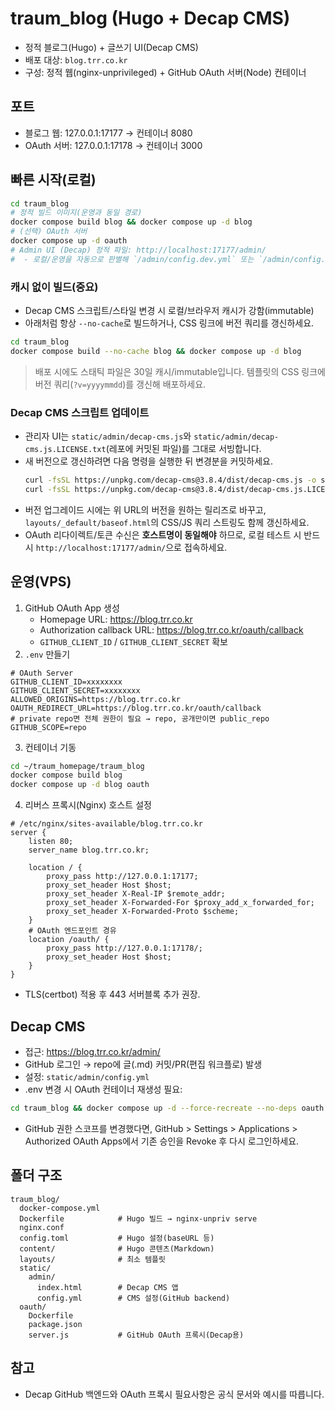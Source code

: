 # traum_blog (Hugo + Decap CMS)

- 정적 블로그(Hugo) + 글쓰기 UI(Decap CMS)
- 배포 대상: `blog.trr.co.kr`
- 구성: 정적 웹(nginx-unprivileged) + GitHub OAuth 서버(Node) 컨테이너

## 포트
- 블로그 웹: 127.0.0.1:17177 → 컨테이너 8080
- OAuth 서버: 127.0.0.1:17178 → 컨테이너 3000

## 빠른 시작(로컬)
```bash
cd traum_blog
# 정적 빌드 이미지(운영과 동일 경로)
docker compose build blog && docker compose up -d blog
# (선택) OAuth 서버
docker compose up -d oauth
# Admin UI (Decap) 정적 파일: http://localhost:17177/admin/
#  - 로컬/운영을 자동으로 판별해 `/admin/config.dev.yml` 또는 `/admin/config.yml` 설정을 불러옵니다.
```

### 캐시 없이 빌드(중요)
- Decap CMS 스크립트/스타일 변경 시 로컬/브라우저 캐시가 강함(immutable)
- 아래처럼 항상 `--no-cache`로 빌드하거나, CSS 링크에 버전 쿼리를 갱신하세요.
```bash
cd traum_blog
docker compose build --no-cache blog && docker compose up -d blog
```
> 배포 시에도 스태틱 파일은 30일 캐시/immutable입니다. 템플릿의 CSS 링크에 버전 쿼리(`?v=yyyymmdd`)를 갱신해 배포하세요.

### Decap CMS 스크립트 업데이트
- 관리자 UI는 `static/admin/decap-cms.js`와 `static/admin/decap-cms.js.LICENSE.txt`(레포에 커밋된 파일)를 그대로 서빙합니다.
- 새 버전으로 갱신하려면 다음 명령을 실행한 뒤 변경분을 커밋하세요.
  ```bash
  curl -fsSL https://unpkg.com/decap-cms@3.8.4/dist/decap-cms.js -o static/admin/decap-cms.js
  curl -fsSL https://unpkg.com/decap-cms@3.8.4/dist/decap-cms.js.LICENSE.txt -o static/admin/decap-cms.js.LICENSE.txt
  ```
- 버전 업그레이드 시에는 위 URL의 버전을 원하는 릴리즈로 바꾸고, `layouts/_default/baseof.html`의 CSS/JS 쿼리 스트링도 함께 갱신하세요.
- OAuth 리다이렉트/토큰 수신은 **호스트명이 동일해야** 하므로, 로컬 테스트 시 반드시 `http://localhost:17177/admin/`으로 접속하세요.

## 운영(VPS)
1) GitHub OAuth App 생성
   - Homepage URL: https://blog.trr.co.kr
   - Authorization callback URL: https://blog.trr.co.kr/oauth/callback
   - `GITHUB_CLIENT_ID` / `GITHUB_CLIENT_SECRET` 확보
2) `.env` 만들기
```env
# OAuth Server
GITHUB_CLIENT_ID=xxxxxxxx
GITHUB_CLIENT_SECRET=xxxxxxxx
ALLOWED_ORIGINS=https://blog.trr.co.kr
OAUTH_REDIRECT_URL=https://blog.trr.co.kr/oauth/callback
# private repo면 전체 권한이 필요 → repo, 공개만이면 public_repo
GITHUB_SCOPE=repo
```
3) 컨테이너 기동
```bash
cd ~/traum_homepage/traum_blog
docker compose build blog
docker compose up -d blog oauth
```
4) 리버스 프록시(Nginx) 호스트 설정
```nginx
# /etc/nginx/sites-available/blog.trr.co.kr
server {
    listen 80;
    server_name blog.trr.co.kr;

    location / {
        proxy_pass http://127.0.0.1:17177;
        proxy_set_header Host $host;
        proxy_set_header X-Real-IP $remote_addr;
        proxy_set_header X-Forwarded-For $proxy_add_x_forwarded_for;
        proxy_set_header X-Forwarded-Proto $scheme;
    }
    # OAuth 엔드포인트 경유
    location /oauth/ {
        proxy_pass http://127.0.0.1:17178/;
        proxy_set_header Host $host;
    }
}
```
- TLS(certbot) 적용 후 443 서버블록 추가 권장.

## Decap CMS
- 접근: https://blog.trr.co.kr/admin/
- GitHub 로그인 → repo에 글(.md) 커밋/PR(편집 워크플로) 발생
- 설정: `static/admin/config.yml`
- .env 변경 시 OAuth 컨테이너 재생성 필요:
```bash
cd traum_blog && docker compose up -d --force-recreate --no-deps oauth
```
 - GitHub 권한 스코프를 변경했다면, GitHub > Settings > Applications > Authorized OAuth Apps에서 기존 승인을 Revoke 후 다시 로그인하세요.

## 폴더 구조
```
traum_blog/
  docker-compose.yml
  Dockerfile            # Hugo 빌드 → nginx-unpriv serve
  nginx.conf
  config.toml           # Hugo 설정(baseURL 등)
  content/              # Hugo 콘텐츠(Markdown)
  layouts/              # 최소 템플릿
  static/
    admin/
      index.html        # Decap CMS 앱
      config.yml        # CMS 설정(GitHub backend)
  oauth/
    Dockerfile
    package.json
    server.js           # GitHub OAuth 프록시(Decap용)
```

## 참고
- Decap GitHub 백엔드와 OAuth 프록시 필요사항은 공식 문서와 예시를 따릅니다.
